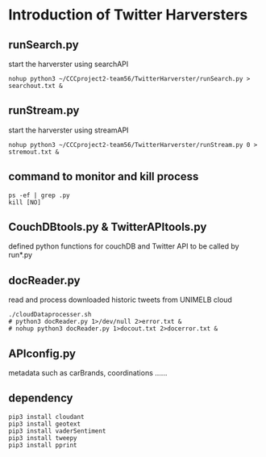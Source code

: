 # Introduction of Twitter Harversters
## runSearch.py
start the harverster using searchAPI

```
nohup python3 ~/CCCproject2-team56/TwitterHarverster/runSearch.py > searchout.txt &
```
## runStream.py
start the harverster using streamAPI

```
nohup python3 ~/CCCproject2-team56/TwitterHarverster/runStream.py 0 > stremout.txt &
```
## command to monitor and kill process
```
ps -ef | grep .py
kill [NO]
```
## CouchDBtools.py & TwitterAPItools.py
defined python functions for couchDB and Twitter API to be called by run*.py

## docReader.py
read and process downloaded historic tweets from UNIMELB cloud
```
./cloudDataprocesser.sh
# python3 docReader.py 1>/dev/null 2>error.txt &
# nohup python3 docReader.py 1>docout.txt 2>docerror.txt &
```
## APIconfig.py
metadata such as carBrands, coordinations ......
## dependency
```
pip3 install cloudant
pip3 install geotext
pip3 install vaderSentiment
pip3 install tweepy
pip3 install pprint
```
